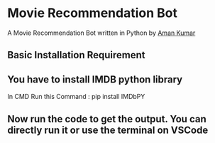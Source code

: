 # Movie Recommendation Bot

A Movie Recommendation Bot written in Python by [Aman Kumar](https://github.com/amankumar100)

## Basic Installation Requirement
## You have to install IMDB python library
In CMD Run this Command : pip install IMDbPY

## Now run the code to get the output. You can directly run it or use the terminal on VSCode